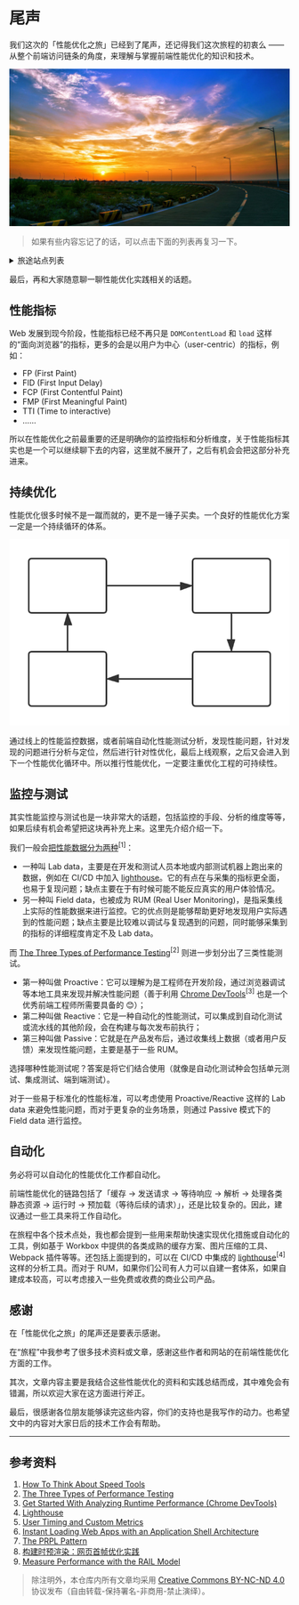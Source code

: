 # 尾声

我们这次的「性能优化之旅」已经到了尾声，还记得我们这次旅程的初衷么 —— 从整个前端访问链条的角度，来理解与掌握前端性能优化的知识和技术。

![end](./img/end.jpg)

> 如果有些内容忘记了的话，可以点击下面的列表再复习一下。

<details>
<summary>旅途站点列表</summary>

- [第一站 - 缓存](./1-cache/README.md)
- [第二站 - 发送请求](./2-request/README.md)
- [第三站 - 服务端处理](./3-response/README.md)
- [第四站 - 下载与解析页面](./4-parse/README.md)
- [第五站 - 页面静态资源](./5-subresources/README.md)
  - [JavaScript](./5-subresources/javascript.md)
  - [CSS](./5-subresources/css.md)
  - [图片](./5-subresources/image.md)
  - [字体](./5-subresources/font.md)
  - [视频](./5-subresources/video.md)
- [第六站 - 运行时](./6-runtime/README.md)
- [第七站 - 预加载](./7-preload/README.md)
- [尾声](./END.md)

</details>

最后，再和大家随意聊一聊性能优化实践相关的话题。

## 性能指标

Web 发展到现今阶段，性能指标已经不再只是 `DOMContentLoad` 和 `load` 这样的“面向浏览器”的指标，更多的会是以用户为中心（user-centric）的指标，例如：

- FP (First Paint)
- FID (First Input Delay)
- FCP (First Contentful Paint)
- FMP (First Meaningful Paint)
- TTI (Time to interactive)
- ……

所以在性能优化之前最重要的还是明确你的监控指标和分析维度，关于性能指标其实也是一个可以继续聊下去的内容，这里就不展开了，之后有机会会把这部分补充进来。

## 持续优化

性能优化很多时候不是一蹴而就的，更不是一锤子买卖。一个良好的性能优化方案一定是一个持续循环的体系。

![circle](./img/circle.svg)

通过线上的性能监控数据，或者前端自动化性能测试分析，发现性能问题，针对发现的问题进行分析与定位，然后进行针对性优化，最后上线观察，之后又会进入到下一个性能优化循环中。所以推行性能优化，一定要注重优化工程的可持续性。

## 监控与测试

其实性能监控与测试也是一块非常大的话题，包括监控的手段、分析的维度等等，如果后续有机会希望把这块再补充上来。这里先介绍介绍一下。

我们一般会[把性能数据分为两种](https://developers.google.com/web/fundamentals/performance/speed-tools/)<sup>[1]</sup>：

- 一种叫 Lab data，主要是在开发和测试人员本地或内部测试机器上跑出来的数据，例如在 CI/CD 中加入 [lighthouse](https://github.com/GoogleChrome/lighthouse)。它的有点在与采集的指标更全面，也易于复现问题；缺点主要在于有时候可能不能反应真实的用户体验情况。
- 另一种叫 Field data，也被成为 RUM (Real User Monitoring)，是指采集线上实际的性能数据来进行监控。它的优点则是能够帮助更好地发现用户实际遇到的性能问题；缺点主要是比较难以调试与复现遇到的问题，同时能够采集到的指标的详细程度肯定不及 Lab data。

而 [The Three Types of Performance Testing](https://csswizardry.com/2018/10/three-types-of-performance-testing/)<sup>[2]</sup> 则进一步划分出了三类性能测试。

- 第一种叫做 Proactive：它可以理解为是工程师在开发阶段，通过浏览器调试等本地工具来发现并解决性能问题（善于利用 [Chrome DevTools](https://developers.google.com/web/tools/chrome-devtools/)<sup>[3]</sup> 也是一个优秀前端工程师所需要具备的 😊）；
- 第二种叫做 Reactive：它是一种自动化的性能测试，可以集成到自动化测试或流水线的其他阶段，会在构建与每次发布前执行；
- 第三种叫做 Passive：它就是在产品发布后，通过收集线上数据（或者用户反馈）来发现性能问题，主要是基于一些 RUM。

选择哪种性能测试呢？答案是将它们结合使用（就像是自动化测试种会包括单元测试、集成测试、端到端测试）。

对于一些易于标准化的性能标准，可以考虑使用 Proactive/Reactive 这样的 Lab data 来避免性能问题，而对于更复杂的业务场景，则通过 Passive 模式下的 Field data 进行监控。

## 自动化

务必将可以自动化的性能优化工作都自动化。

前端性能优化的链路包括了「缓存 -> 发送请求 -> 等待响应 -> 解析 -> 处理各类静态资源 -> 运行时 -> 预加载（等待后续的请求）」，还是比较复杂的。因此，建议通过一些工具来将工作自动化。

在旅程中各个技术点处，我也都会提到一些用来帮助快速实现优化措施或自动化的工具，例如基于 Workbox 中提供的各类成熟的缓存方案、图片压缩的工具、Webpack 插件等等。还包括上面提到的，可以在 CI/CD 中集成的 [lighthouse](https://github.com/GoogleChrome/lighthouse)<sup>[4]</sup> 这样的分析工具。而对于 RUM，如果你们公司有人力可以自建一套体系，如果自建成本较高，可以考虑接入一些免费或收费的商业公司产品。

## 感谢

在「性能优化之旅」的尾声还是要表示感谢。

在“旅程”中我参考了很多技术资料或文章，感谢这些作者和网站的在前端性能优化方面的工作。

其次，文章内容主要是我结合这些性能优化的资料和实践总结而成，其中难免会有错漏，所以欢迎大家在这方面进行斧正。

最后，很感谢各位朋友能够读完这些内容，你们的支持也是我写作的动力。也希望文中的内容对大家日后的技术工作会有帮助。

---

## 参考资料

1. [How To Think About Speed Tools](https://developers.google.com/web/fundamentals/performance/speed-tools/)
1. [The Three Types of Performance Testing](https://csswizardry.com/2018/10/three-types-of-performance-testing/)
1. [Get Started With Analyzing Runtime Performance (Chrome DevTools)](https://developers.google.com/web/tools/chrome-devtools/evaluate-performance/)
1. [Lighthouse](https://developers.google.com/web/tools/lighthouse/)
1. [User Timing and Custom Metrics](https://speedcurve.com/blog/user-timing-and-custom-metrics/)
1. [Instant Loading Web Apps with an Application Shell Architecture](https://developers.google.com/web/updates/2015/11/app-shell)
1. [The PRPL Pattern](https://developers.google.com/web/fundamentals/performance/prpl-pattern/)
1. [构建时预渲染：网页首帧优化实践](https://tech.meituan.com/2018/11/15/first-contentful-paint-practice.html)
1. [Measure Performance with the RAIL Model](https://developers.google.com/web/fundamentals/performance/rail#goals-and-guidelines)

> 除注明外，本仓库内所有文章均采用 [Creative Commons BY-NC-ND 4.0](https://creativecommons.org/licenses/by-nc-nd/4.0/deed.zh) 协议发布（自由转载-保持署名-非商用-禁止演绎）。
